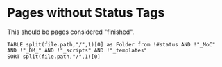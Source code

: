 # Pages without Status Tags
This should be pages considered "finished".

```dataview
TABLE split(file.path,"/",1)[0] as Folder from !#status AND !"_MoC" AND !"_DM_" AND !"_scripts" AND !"_templates"
SORT split(file.path,"/",1)[0] 
```

